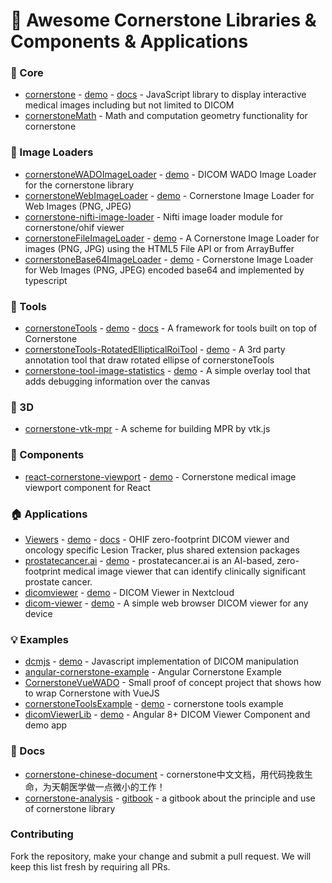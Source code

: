# 🚀 Awesome Cornerstone Libraries & Components & Applications


### 🌴 Core

- [cornerstone](https://github.com/cornerstonejs/cornerstone) - [demo](https://rawgit.com/cornerstonejs/cornerstone/master/example/index.html) - [docs](https://docs.cornerstonejs.org/) - JavaScript library to display interactive medical images including but not limited to DICOM
- [cornerstoneMath](https://github.com/cornerstonejs/cornerstoneMath) - Math and computation geometry functionality for cornerstone

### 🚖 Image Loaders

- [cornerstoneWADOImageLoader](https://github.com/cornerstonejs/cornerstoneWADOImageLoader) - [demo](http://rawgithub.com/cornerstonejs/cornerstoneWADOImageLoader/master/examples/index.html) - DICOM WADO Image Loader for the cornerstone library
- [cornerstoneWebImageLoader](https://github.com/cornerstonejs/cornerstoneWebImageLoader) - [demo](http://rawgit.com/cornerstonejs/cornerstoneWebImageLoader/master/examples/index.html) - Cornerstone Image Loader for Web Images (PNG, JPEG)
- [cornerstone-nifti-image-loader](https://github.com/cornerstonejs/cornerstone-nifti-image-loader) - Nifti image loader module for cornerstone/ohif viewer
- [cornerstoneFileImageLoader](https://github.com/webnamics/cornerstoneFileImageLoader) - [demo](https://webnamics.github.io/u-dicom-viewer/) - A Cornerstone Image Loader for images (PNG, JPG) using the HTML5 File API or from ArrayBuffer
- [cornerstoneBase64ImageLoader](https://github.com/sisobus/cornerstoneBase64ImageLoader) - [demo](https://examples.sisobus.com/cornerstone-base64-image-loader/) - Cornerstone Image Loader for Web Images (PNG, JPEG) encoded base64 and implemented by typescript

### 🔨 Tools

- [cornerstoneTools](https://github.com/cornerstonejs/cornerstoneTools) - [demo](https://tools.cornerstonejs.org/examples/) - [docs](https://tools.cornerstonejs.org/) - A framework for tools built on top of Cornerstone
- [cornerstoneTools-RotatedEllipticalRoiTool](https://github.com/sisobus/cornerstoneTools-RotatedEllipticalRoiTool) - [demo](https://examples.sisobus.com/rotated-elliptical-roi/) - A 3rd party annotation tool that draw rotated ellipse of cornerstoneTools
- [cornerstone-tool-image-statistics](https://github.com/QSolutionsLLC/cornerstone-tool-image-statistics) - [demo](https://qsolutionsllc.github.io/cornerstone-tool-image-statistics/) - A simple overlay tool that adds debugging information over the canvas 

### 🎱 3D

-	[cornerstone-vtk-mpr](https://github.com/cornerstonejs/cornerstoneTools) - A scheme for building MPR by vtk.js

### 🌰 Components

-  [react-cornerstone-viewport](https://github.com/cornerstonejs/react-cornerstone-viewport) - [demo](https://react.cornerstonejs.org/) - Cornerstone medical image viewport component for React

### 🏠 Applications

- [Viewers](https://github.com/OHIF/Viewers) - [demo](https://viewer.ohif.org/) - [docs](https://docs.ohif.org/) - OHIF zero-footprint DICOM viewer and oncology specific Lesion Tracker, plus shared extension packages
- [prostatecancer.ai](https://github.com/Tesseract-MI/prostatecancer.ai) - [demo](http://prostatecancer.ai/studylist) - prostatecancer.ai is an AI-based, zero-footprint medical image viewer that can identify clinically significant prostate cancer.
- [dicomviewer](https://github.com/ayselafsar/dicomviewer) - [demo](https://apps.nextcloud.com/apps/dicomviewer) - DICOM Viewer in Nextcloud
- [dicom-viewer](https://github.com/mmollaahmadi/dicom-viewer) - [demo](https://webnamics.github.io/u-dicom-viewer/) - A simple web browser DICOM viewer for any device

### 💡 Examples

- [dcmjs](https://github.com/dcmjs-org/dcmjs) - [demo](https://dcmjs.netlify.com/) - Javascript implementation of DICOM manipulation
- [angular-cornerstone-example](https://github.com/avatsaev/angular-cornerstone-example) - Angular Cornerstone Example
- [CornerstoneVueWADO](https://github.com/GleasonBian/CornerstoneVueWADO) - Small proof of concept project that shows how to wrap Cornerstone with VueJS
- [cornerstoneToolsExample](https://github.com/GleasonBian/cornerstoneToolsExample) - [demo](https://rawgithub.com/cornerstonejs/cornerstoneTools/master/examples/index.html) - cornerstone tools example
- [dicomViewerLib](https://github.com/fourctv/dicomViewerLib) - [demo](https://fourctv.github.io/dicomViewerDemo/) - Angular 8+ DICOM Viewer Component and demo app

### 📖 Docs

- [cornerstone-chinese-document](https://github.com/xingbofeng/cornerstone-chinese-document) - cornerstone中文文档，用代码挽救生命，为天朝医学做一点微小的工作！
- [cornerstone-analysis](https://github.com/HarryChen0506/cornerstone-analysis) - [gitbook](https://harrychen0506.github.io/cornerstone-analysis/) - a gitbook about the principle and use of cornerstone library 

### Contributing

Fork the repository, make your change and submit a pull request. We will keep this list fresh by requiring all PRs.